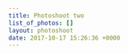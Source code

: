 ```yaml
---
title: Photoshoot two
list_of_photos: []
layout: photoshoot
date: 2017-10-17 15:26:36 +0000
---
```

